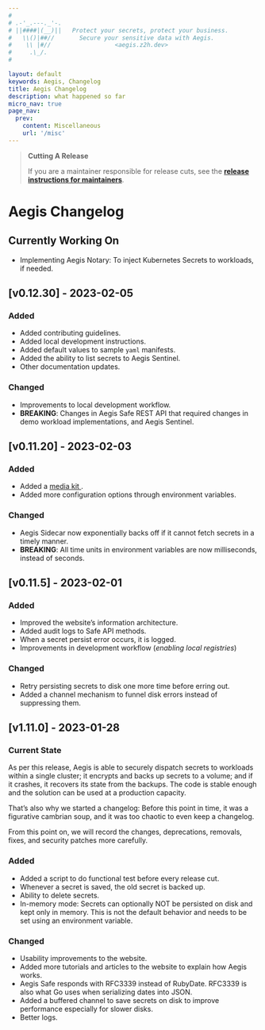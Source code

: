 ```yaml
---
#
# .-'_.---._'-.
# ||####|(__)||   Protect your secrets, protect your business.
#   \\()|##//       Secure your sensitive data with Aegis.
#    \\ |#//                  <aegis.z2h.dev>
#     .\_/.
#

layout: default
keywords: Aegis, Changelog
title: Aegis Changelog
description: what happened so far
micro_nav: true
page_nav:
  prev:
    content: Miscellaneous
    url: '/misc'
---
```


> **Cutting A Release**
>
> If you are a maintainer responsible for release cuts,
> see the [**release instructions for maintainers**](/release).

# Aegis Changelog

## Currently Working On

* Implementing Aegis Notary: To inject Kubernetes Secrets to workloads, 
  if needed.

## [v0.12.30] - 2023-02-05

### Added

* Added contributing guidelines.
* Added local development instructions.
* Added default values to sample `yaml` manifests.
* Added the ability to list secrets to Aegis Sentinel.
* Other documentation updates.

### Changed

* Improvements to local development workflow.
* **BREAKING**: Changes in Aegis Safe REST API that required changes in
  demo workload implementations, and Aegis Sentinel.

## [v0.11.20] - 2023-02-03

### Added

* Added a [media kit ](/media).
* Added more configuration options through environment variables.

### Changed

* Aegis Sidecar now exponentially backs off if it cannot fetch secrets
  in a timely manner.
* **BREAKING**: All time units in environment variables 
  are now milliseconds, instead of seconds.

## [v0.11.5] - 2023-02-01

### Added

* Improved the website’s information architecture.
* Added audit logs to Safe API methods.
* When a secret persist error occurs, it is logged.
* Improvements in development workflow (*enabling local registries*)

### Changed

* Retry persisting secrets to disk one more time before erring out.
* Added a channel mechanism to funnel disk errors instead of suppressing them.

## [v1.11.0] - 2023-01-28

### Current State

As per this release, Aegis is able to securely dispatch secrets to workloads
within a single cluster; it encrypts and backs up secrets to a volume; and
if it crashes, it recovers its state from the backups. The code is stable
enough and the solution can be used at a production capacity.

That’s also why we started a changelog: Before this point in time, it
was a figurative cambrian soup, and it was too chaotic to even keep a changelog.

From this point on, we will record the changes, deprecations,
removals, fixes, and security patches more carefully.

### Added

* Added a script to do functional test before every release cut.
* Whenever a secret is saved, the old secret is backed up.
* Ability to delete secrets.
* In-memory mode: Secrets can optionally NOT be persisted on disk and kept
  only in memory. This is not the default behavior and needs to be set
  using an environment variable.

### Changed

* Usability improvements to the website.
* Added more tutorials and articles to the website to explain how Aegis works.
* Aegis Safe responds with RFC3339 instead of RubyDate. RFC3339 is also what Go
  uses when serializing dates into JSON.
* Added a buffered channel to save secrets on disk to improve performance
  especially for slower disks.
* Better logs.

<!--
Added
Changed
Deprecated
Removed
Security
-->